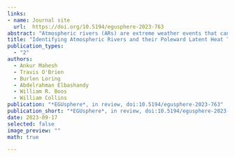 ```yaml
---
links:
- name: Journal site
  url:  https://doi.org/10.5194/egusphere-2023-763
abstract: "Atmospheric rivers (ARs) are extreme weather events that can alleviate drought or cause billions of dollars in flood damage. By transporting significant amounts of latent energy towards the poles, they are crucial to maintaining the climate system’s energy balance. Since there is no first-principles definition of an AR grounded in geophysical fluid mechanics, AR identification is currently performed by a multitude of expert-defined, threshold-based algorithms. The variety of AR detection algorithms has introduced uncertainty into the study of ARs, and the algorithms' thresholds may not generalize to new climate datasets and resolutions. We train convolutional neural networks (CNNs) to detect ARs while representing this uncertainty; we name these models ARCNNs.  To detect ARs without requiring new labeled data and labor-intensive AR detection campaigns, we present a semi-supervised learning framework based on image style transfer. This framework generalizes ARCNNs across climate datasets and input fields. Using idealized and realistic numerical models, together with observations, we assess the performance of the ARCNNs. We test the ARCNNs in an idealized simulation of a shallow water fluid, in which nearly all the tracer transport can be attributed to AR-like filamentary structures. In reanalysis and a high-resolution climate model, we use ARCNNs to calculate the contribution of ARs to meridional latent heat transport, and we demonstrate that this quantity varies considerably due to AR detection uncertainty."
title: "Identifying Atmospheric Rivers and their Poleward Latent Heat Transport with Generalizable Neural Networks: ARCNNv1"
publication_types:
  - "2"
authors:
  - Ankur Mahesh
  - Travis O'Brien
  - Burlen Loring
  - Abdelrahman Elbashandy
  - William R. Boos
  - William Collins
publication: "*EGUsphere*, in review, doi:10.5194/egusphere-2023-763"
publication_short: "*EGUsphere*, in review, doi:10.5194/egusphere-2023-763"
date: 2023-09-17
selected: false
image_preview: ""
math: true

---
```

